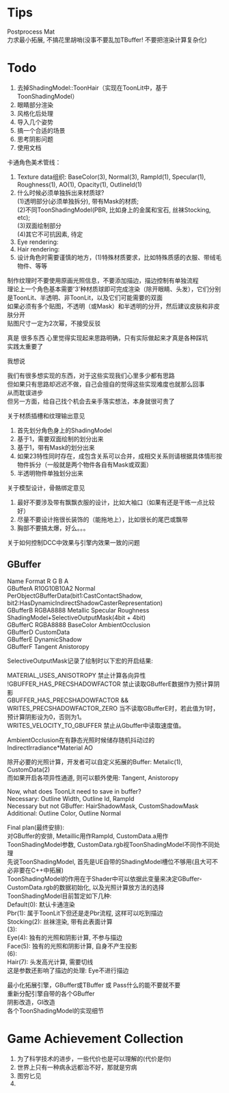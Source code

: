 # Tips
Postprocess Mat  
力求最小拓展, 不搞花里胡哨(没事不要乱加TBuffer! 不要把渲染计算复杂化)  

# Todo
1.  去掉ShadingModel::ToonHair（实现在ToonLit中，基于ToonShadingModel）  
2.  眼睛部分渲染  
3.  风格化后处理  
4.  导入几个姿势  
5.  搞一个合适的场景  
6.  思考阴影问题  
7.  使用文档  

卡通角色美术管线：  
1. Texture data组织: BaseColor(3), Normal(3), RampId(1), Specular(1), Roughness(1), AO(1), Opacity(1), OutlineId(1)  
2. 什么时候必须单独拆出来材质球?  
    (1)透明部分(必须单独拆分), 带有Mask的材质;  
    (2)不同ToonShadingModel(PBR, 比如身上的金属和宝石, 丝袜Stocking, etc);  
    (3)双面绘制部分  
    (4)其它不可抗因素, 待定  
3. Eye rendering:   
4. Hair rendering:  
5. 设计角色时需要谨慎的地方，(1)特殊材质要求，比如特殊质感的衣服、带绒毛物件、等等  

制作纹理时不要使用原画光照信息，不要添加描边，描边控制有单独流程  
理论上一个角色基本需要'3'种材质球即可完成渲染（除开眼睛、头发），它们分别是ToonLit、半透明、非ToonLit，以及它们可能需要的双面  
如果必须有多个贴图，不透明（或Mask）和半透明的分开，然后建议皮肤和非皮肤分开  
贴图尺寸一定为2次幂，不接受反驳  


真是 很多东西 心里觉得实现起来思路明确，只有实际做起来才真是各种踩坑  
实践太重要了  

我想说  

我们有很多想实现的东西，对于这些实现我们心里多少都有思路  
但如果只有思路却迟迟不做，自己会擅自的觉得这些实现难度也就那么回事  
从而耽误进步  
但另一方面，给自己找个机会去亲手落实想法，本身就很可贵了  


关于材质插槽和纹理输出意见  
1.  首先划分角色身上的ShadingModel  
2.  基于1，需要双面绘制的划分出来  
3.  基于1，带有Mask的划分出来  
4.  如果23特性同时存在，成包含关系可以合并，成相交关系则请根据具体情形按物件拆分（一般就是两个物件各自有Mask或双面）  
4.  半透明物件单独划分出来  

关于模型设计，骨骼绑定意见  
1.  最好不要涉及带有飘飘衣服的设计，比如大袖口（如果有还是干练一点比较好）  
2.  尽量不要设计拖很长装饰的（能拖地上），比如很长的尾巴或飘带  
3.  胸部不要搞太爆，好么。。。  

关于如何控制DCC中效果与引擎内效果一致的问题  



## GBuffer
Name            Format          R           G           B           A  
GBufferA        R10G10B10A2     Normal                              PerObjectGBufferData(bit1:CastContactShadow, bit2:HasDynamicIndirectShadowCasterRepresentation)  
GBufferB        RGBA8888        Metallic    Specular    Roughness   ShadingModel+SelectiveOutputMask(4bit + 4bit)  
GBufferC        RGBA8888        BaseColor                           AmbientOcclusion  
GBufferD                        CustomData  
GBufferE                        DynamicShadow  
GBufferF                        Tangent                             Anistoropy  


SelectiveOutputMask记录了绘制时以下宏的开启结果:  

MATERIAL_USES_ANISOTROPY 禁止计算各向异性  
!GBUFFER_HAS_PRECSHADOWFACTOR 禁止读取GBufferE数据作为预计算阴影  
GBUFFER_HAS_PRECSHADOWFACTOR && WRITES_PRECSHADOWFACTOR_ZERO 当不读取GBufferE时，若此值为1时，预计算阴影设为0，否则为1。  
WRITES_VELOCITY_TO_GBUFFER 禁止从Gbuffer中读取速度值。  

AmbientOcclusion在有静态光照时候储存随机抖动过的IndirectIrradiance*Material AO  

除开必要的光照计算，开发者可以自定义拓展的Buffer: Metalic(1), CustomData(2)  
而如果开启各项异性通道, 则可以额外使用: Tangent, Anistoropy  

Now, what does ToonLit need to save in buffer?  
Necessary:                  Outline Width, Outline Id, RampId  
Necessary but not GBuffer:  HairShadowMask, CustomShadowMask  
Additional:                 Outline Color, Outline Normal  

Final plan(最终安排):  
对GBuffer的安排, Metaillic用作RampId, CustomData.a用作ToonShadingModel参数, CustomData.rgb视ToonShadingModel不同作不同处理  
先说ToonShadingModel, 首先是UE自带的ShadingModel槽位不够用(且大可不必非要在C++中拓展)  
ToonShadingModel的作用在于Shader中可以依据此变量来决定GBuffer-CustomData.rgb的数据初始化, 以及光照计算放方法的选择  
ToonShadingModel目前暂定如下几种:  
Default(0):     默认卡通渲染  
Pbr(1):         属于ToonLit下但还是走Pbr流程, 这样可以吃到描边  
Stocking(2):    丝袜渲染, 带有此表面计算  
(3):  
Eye(4):         独有的光照和阴影计算, 不参与描边  
Face(5):        独有的光照和阴影计算, 自身不产生投影  
(6):  
Hair(7):        头发高光计算, 需要切线  
这是参数还影响了描边的处理: Eye不进行描边  


最小化拓展引擎，GBuffer或TBuffer 或 Pass什么的能不要就不要  
重新分配引擎自带的各个GBuffer  
阴影改造，GI改造  
各个ToonShadingModel的实现细节  


# Game Achievement Collection

1.  为了科学技术的进步，一些代价也是可以理解的(代价是你)  
2.  世界上只有一种病永远都治不好，那就是穷病  
3.  图穷匕见  
4.  